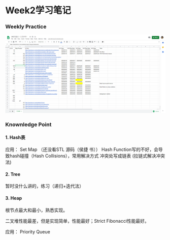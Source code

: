# Week2学习笔记
### Weekly Practice
![alt test][image1]

### Knownledge Point

#### 1. Hash表
应用： Set Map （还没看STL 源码（侯捷 书））
Hash Function写的不好，会导致hash碰撞（Hash Collisions），常用解决方式 冲突处写成链表 (拉链式解决冲突法)

#### 2. Tree
暂时没什么讲的，练习（递归+迭代法）

#### 3. Heap

根节点最大和最小，熟悉实现。

二叉堆性能最差，但是实现简单，性能最好；Strict Fibonacci性能最好。

应用： Priority Queue

[//]: # (Image References)

[image1]: ./pic/week2_3ac.png
